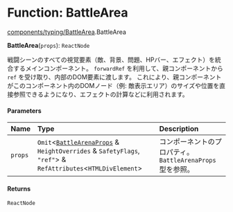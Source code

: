 # Function: BattleArea

[components/typing/BattleArea](../modules/components_typing_BattleArea.md).BattleArea

**BattleArea**(`props`): `ReactNode`

戦闘シーンのすべての視覚要素（敵、背景、問題、HPバー、エフェクト）を統合するメインコンポーネント。
`forwardRef` を利用して、親コンポーネントから `ref` を受け取り、内部のDOM要素に渡します。
これにより、親コンポーネントがこのコンポーネント内のDOMノード（例: 敵表示エリア）のサイズや位置を直接参照できるようになり、エフェクトの計算などに利用されます。

#### Parameters

| Name | Type | Description |
| :------ | :------ | :------ |
| `props` | `Omit`\<[`BattleArenaProps`](../types/types.BattleArenaProps.md) & `HeightOverrides` & `SafetyFlags`, ``"ref"``\> & `RefAttributes`\<`HTMLDivElement`\> | コンポーネントのプロパティ。`BattleArenaProps` 型を参照。 |

#### Returns

`ReactNode`
